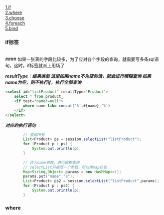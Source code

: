 [1.if](#1)<br>
[2.where](#2)<br>
[3.choose](#3)<br>
[4.foreach](#4)<br>
[5.bind](#5)<br>



<h3 id="1">if标签</h3><br>
#### 如果一张表的字段比较多，为了应对各个字段的查询，就需要写多条sql语句，这时，if标签就派上用场了

***resultType：结果类型
	这里如果name不为空的话，就会进行模糊查询
	如果name为空，则不执行if，执行全部查询***
```sql
<select id="listProduct" resultType="Product">
	select * from product_
	<if test="name!=null">
		where name like concat('%',#{name},'%')
	</if>		 	
</select>
```

***对应的执行语句***
```java
		// 查询所有
        List<Product> ps = session.selectList("listProduct");
        for (Product p : ps) {
            System.out.println(p);
        }
         
        // 传入name参数，进行模糊查询
        // selectList只接受一个参数，所以用map打包
        Map<String,Object> params = new HashMap<>();
        params.put("name","a");
        List<Product> ps2 = session.selectList("listProduct",params);
        for (Product p : ps2) {
            System.out.println(p);
        }    

```

<h3 id="2">where</h3><br>
